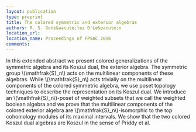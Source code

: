 ```yaml
---
layout: publication
type: preprint
title: The colored symmetric and exterior algebras
authors: R. S. Gonz&aacute;lez D'Le&oacute;n
location_url: 
location_name: Proceedings of FPSAC 2016
comments:
--- 
```


In this extended abstract we present colored generalizations of the symmetric algebra and its 
Koszul dual, the exterior algebra. The symmetric group \\(\mathfrak{S}_n\\) acts on the multilinear 
components of these algebras. While \\(\mathfrak{S}_n\\) acts trivially on the multilinear components 
of the colored symmetric algebra, we use poset topology techniques to describe the representation 
on its Koszul dual. We introduce an \\(\mathfrak{S}_n\\)-poset of weighted subsets that we call the 
weighted boolean algebra and we prove that the multilinear components of the colored exterior 
algebra are \\(\mathfrak{S}_n\\)-isomorphic to the top cohomology modules of its maximal intervals.
We show that the two colored  Koszul dual algebras are Koszul in the sense of Priddy et al.
